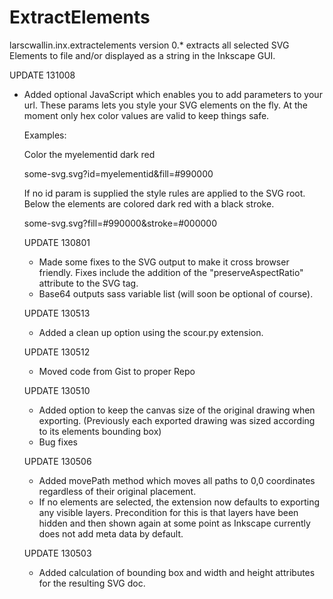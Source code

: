 ExtractElements
===============

larscwallin.inx.extractelements version 0.* extracts all selected SVG Elements to file and/or displayed as a string in the 
Inkscape GUI.

UPDATE 131008
* Added optional JavaScript which enables you to add parameters to your <object data=""> url. These params lets you style your SVG elements on the fly. At the moment only hex color values are valid to keep things safe.

Examples:

Color the myelementid dark red

some-svg.svg?id=myelementid&fill=#990000

If no id param is supplied the style rules are applied to the SVG root.
Below the elements are colored dark red with a black stroke.

some-svg.svg?fill=#990000&stroke=#000000

UPDATE 130801
* Made some fixes to the SVG output to make it cross browser friendly. Fixes include the addition of the "preserveAspectRatio" attribute to the SVG tag.
* Base64 outputs sass variable list (will soon be optional of course).

UPDATE 130513
* Added a clean up option using the scour.py extension. 

UPDATE 130512
* Moved code from Gist to proper Repo

UPDATE 130510
* Added option to keep the canvas size of the original drawing when exporting. 
     (Previously each exported drawing was sized according to its elements bounding box)
* Bug fixes

UPDATE 130506
* Added movePath method which moves all paths to 0,0 coordinates regardless of their original placement.
* If no elements are selected, the extension now defaults to exporting any visible layers. Precondition for this is that layers have been hidden and then shown again at some point as Inkscape currently does not 
     add meta data by default.

UPDATE 130503
* Added calculation of bounding box and width and height attributes for the resulting SVG doc.
